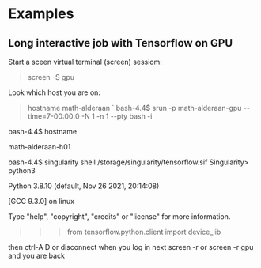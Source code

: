 # Examples 

## Long interactive job with Tensorflow on GPU

Start a sceen virtual terminal (screen) sessiom:

> screen -S gpu 

Look which host you are on:

> hostname
math-alderaan
`
bash-4.4$ srun -p math-alderaan-gpu --time=7-00:00:0 -N 1 -n 1 --pty bash -i 

bash-4.4$ hostname

math-alderaan-h01

bash-4.4$ singularity shell /storage/singularity/tensorflow.sif 
Singularity> python3

Python 3.8.10 (default, Nov 26 2021, 20:14:08) 

[GCC 9.3.0] on linux

Type "help", "copyright", "credits" or "license" for more information.

>>> from tensorflow.python.client import device_lib

>>> 

then ctrl-A D or disconnect
when you log in next
screen -r
or
screen -r gpu
and you are back

